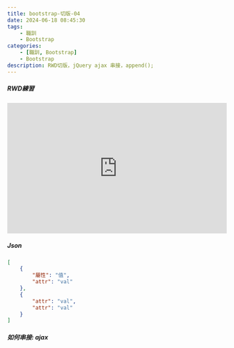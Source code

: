 ```yaml
---
title: bootstrap-切版-04
date: 2024-06-18 08:45:30
tags: 
    - 職訓
    - Bootstrap
categories: 
    - [職訓, Bootstrap]
    - Bootstrap
description: RWD切版，jQuery ajax 串接，append();
---
```


##### RWD練習
<iframe height="300" style="width: 100%;" scrolling="no" title="240618-RWD-colum" src="https://codepen.io/appleDog-the-encoder/embed/preview/XWwZrOx?default-tab=html%2Cresult" frameborder="no" loading="lazy" allowtransparency="true" allowfullscreen="true">
  See the Pen <a href="https://codepen.io/appleDog-the-encoder/pen/XWwZrOx">
  240618-RWD-colum</a> by appleDog (<a href="https://codepen.io/appleDog-the-encoder">@appleDog-the-encoder</a>)
  on <a href="https://codepen.io">CodePen</a>.
</iframe>

##### Json

```json 格式
[
    {
        "屬性": "值",
        "attr": "val"
    },
    {
        "attr": "val",
        "attr": "val"
    }
]
```

##### 如何串接: ajax

